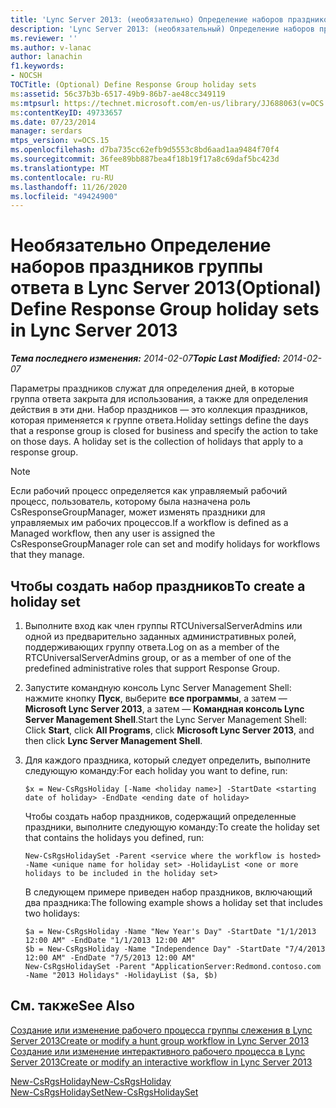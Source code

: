 ```yaml
---
title: 'Lync Server 2013: (необязательно) Определение наборов праздников группы ответа'
description: 'Lync Server 2013: (необязательный) Определение наборов праздников группы ответа.'
ms.reviewer: ''
ms.author: v-lanac
author: lanachin
f1.keywords:
- NOCSH
TOCTitle: (Optional) Define Response Group holiday sets
ms:assetid: 56c37b3b-6517-49b9-86b7-ae48cc349119
ms:mtpsurl: https://technet.microsoft.com/en-us/library/JJ688063(v=OCS.15)
ms:contentKeyID: 49733657
ms.date: 07/23/2014
manager: serdars
mtps_version: v=OCS.15
ms.openlocfilehash: d7ba735cc62efb9d5553c8bd6aad1aa9484f70f4
ms.sourcegitcommit: 36fee89bb887bea4f18b19f17a8c69daf5bc423d
ms.translationtype: MT
ms.contentlocale: ru-RU
ms.lasthandoff: 11/26/2020
ms.locfileid: "49424900"
---
```

# <a name="optional-define-response-group-holiday-sets-in-lync-server-2013"></a><span data-ttu-id="5bf51-103">Необязательно Определение наборов праздников группы ответа в Lync Server 2013</span><span class="sxs-lookup"><span data-stu-id="5bf51-103">(Optional) Define Response Group holiday sets in Lync Server 2013</span></span>

<div data-xmlns="http://www.w3.org/1999/xhtml">

<div class="topic" data-xmlns="http://www.w3.org/1999/xhtml" data-msxsl="urn:schemas-microsoft-com:xslt" data-cs="https://msdn.microsoft.com/">

<div data-asp="https://msdn2.microsoft.com/asp">



</div>

<div id="mainSection">

<div id="mainBody"><span data-ttu-id="5bf51-104">

<span> </span></span><span class="sxs-lookup"><span data-stu-id="5bf51-104">

<span> </span></span></span>

<span data-ttu-id="5bf51-105">_**Тема последнего изменения:** 2014-02-07_</span><span class="sxs-lookup"><span data-stu-id="5bf51-105">_**Topic Last Modified:** 2014-02-07_</span></span>

<span data-ttu-id="5bf51-p101">Параметры праздников служат для определения дней, в которые группа ответа закрыта для использования, а также для определения действия в эти дни. Набор праздников — это коллекция праздников, которая применяется к группе ответа.</span><span class="sxs-lookup"><span data-stu-id="5bf51-p101">Holiday settings define the days that a response group is closed for business and specify the action to take on those days. A holiday set is the collection of holidays that apply to a response group.</span></span>

<div>


> [!NOTE]  
> <span data-ttu-id="5bf51-108">Если рабочий процесс определяется как управляемый рабочий процесс, пользователь, которому была назначена роль CsResponseGroupManager, может изменять праздники для управляемых им рабочих процессов.</span><span class="sxs-lookup"><span data-stu-id="5bf51-108">If a workflow is defined as a Managed workflow, then any user is assigned the CsResponseGroupManager role can set and modify holidays for workflows that they manage.</span></span>



</div>

<div>

## <a name="to-create-a-holiday-set"></a><span data-ttu-id="5bf51-109">Чтобы создать набор праздников</span><span class="sxs-lookup"><span data-stu-id="5bf51-109">To create a holiday set</span></span>

1.  <span data-ttu-id="5bf51-110">Выполните вход как член группы RTCUniversalServerAdmins или одной из предварительно заданных административных ролей, поддерживающих группу ответа.</span><span class="sxs-lookup"><span data-stu-id="5bf51-110">Log on as a member of the RTCUniversalServerAdmins group, or as a member of one of the predefined administrative roles that support Response Group.</span></span>

2.  <span data-ttu-id="5bf51-111">Запустите командную консоль Lync Server Management Shell: нажмите кнопку **Пуск**, выберите **все программы**, а затем — **Microsoft Lync Server 2013**, а затем — **Командная консоль Lync Server Management Shell**.</span><span class="sxs-lookup"><span data-stu-id="5bf51-111">Start the Lync Server Management Shell: Click **Start**, click **All Programs**, click **Microsoft Lync Server 2013**, and then click **Lync Server Management Shell**.</span></span>

3.  <span data-ttu-id="5bf51-112">Для каждого праздника, который следует определить, выполните следующую команду:</span><span class="sxs-lookup"><span data-stu-id="5bf51-112">For each holiday you want to define, run:</span></span>
    
        $x = New-CsRgsHoliday [-Name <holiday name>] -StartDate <starting date of holiday> -EndDate <ending date of holiday>
    
    <span data-ttu-id="5bf51-113">Чтобы создать набор праздников, содержащий определенные праздники, выполните следующую команду:</span><span class="sxs-lookup"><span data-stu-id="5bf51-113">To create the holiday set that contains the holidays you defined, run:</span></span>
    
        New-CsRgsHolidaySet -Parent <service where the workflow is hosted> -Name <unique name for holiday set> -HolidayList <one or more holidays to be included in the holiday set>
    
    <span data-ttu-id="5bf51-114">В следующем примере приведен набор праздников, включающий два праздника:</span><span class="sxs-lookup"><span data-stu-id="5bf51-114">The following example shows a holiday set that includes two holidays:</span></span>
    
        $a = New-CsRgsHoliday -Name "New Year's Day" -StartDate "1/1/2013 12:00 AM" -EndDate "1/1/2013 12:00 AM" 
        $b = New-CsRgsHoliday -Name "Independence Day" -StartDate "7/4/2013 12:00 AM" -EndDate "7/5/2013 12:00 AM" 
        New-CsRgsHolidaySet -Parent "ApplicationServer:Redmond.contoso.com -Name "2013 Holidays" -HolidayList ($a, $b)

</div>

<div>

## <a name="see-also"></a><span data-ttu-id="5bf51-115">См. также</span><span class="sxs-lookup"><span data-stu-id="5bf51-115">See Also</span></span>


[<span data-ttu-id="5bf51-116">Создание или изменение рабочего процесса группы слежения в Lync Server 2013</span><span class="sxs-lookup"><span data-stu-id="5bf51-116">Create or modify a hunt group workflow in Lync Server 2013</span></span>](lync-server-2013-create-or-modify-a-hunt-group-workflow.md)  
[<span data-ttu-id="5bf51-117">Создание или изменение интерактивного рабочего процесса в Lync Server 2013</span><span class="sxs-lookup"><span data-stu-id="5bf51-117">Create or modify an interactive workflow in Lync Server 2013</span></span>](lync-server-2013-create-or-modify-an-interactive-workflow.md)  


[<span data-ttu-id="5bf51-118">New-CsRgsHoliday</span><span class="sxs-lookup"><span data-stu-id="5bf51-118">New-CsRgsHoliday</span></span>](https://docs.microsoft.com/powershell/module/skype/New-CsRgsHoliday)  
[<span data-ttu-id="5bf51-119">New-CsRgsHolidaySet</span><span class="sxs-lookup"><span data-stu-id="5bf51-119">New-CsRgsHolidaySet</span></span>](https://docs.microsoft.com/powershell/module/skype/New-CsRgsHolidaySet)  
  

<span data-ttu-id="5bf51-120"></div>

</div>

<span> </span>

</div>

</div>

</span><span class="sxs-lookup"><span data-stu-id="5bf51-120"></div>

</div>

<span> </span>

</div>

</div>

</span></span></div>

